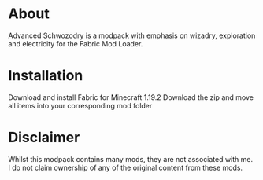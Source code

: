 # About

Advanced Schwozodry is a modpack with emphasis on wizadry, exploration and electricity for the Fabric Mod Loader.

# Installation
Download and install Fabric for Minecraft 1.19.2
Download the zip and move all items into your corresponding mod folder

# Disclaimer

Whilst this modpack contains many mods, they are not associated with me. I do not claim ownership of any of the original content from these mods.
